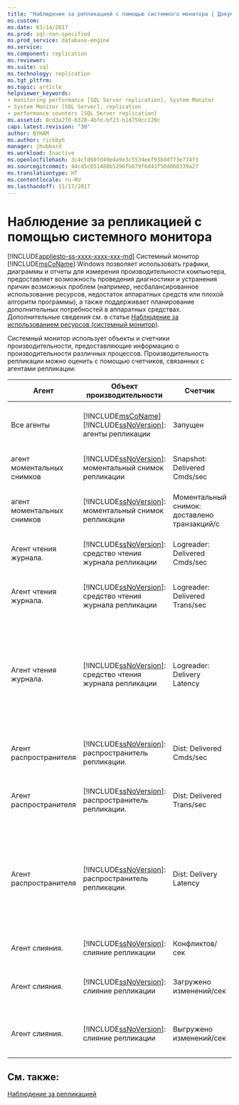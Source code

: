 ```yaml
---
title: "Наблюдение за репликацией с помощью системного монитора | Документация Майкрософт"
ms.custom: 
ms.date: 03/14/2017
ms.prod: sql-non-specified
ms.prod_service: database-engine
ms.service: 
ms.component: replication
ms.reviewer: 
ms.suite: sql
ms.technology: replication
ms.tgt_pltfrm: 
ms.topic: article
helpviewer_keywords:
- monitoring performance [SQL Server replication], System Monitor
- System Monitor [SQL Server], replication
- performance counters [SQL Server replication]
ms.assetid: 8cd3a270-0328-4bfd-bf23-b1d759cc120c
caps.latest.revision: "30"
author: BYHAM
ms.author: rickbyh
manager: jhubbard
ms.workload: Inactive
ms.openlocfilehash: 3c4cfd607d49e4a9e3c5534eef93bdd773e774f3
ms.sourcegitcommit: 44cd5c651488b5296fb679f6d43f50d068339a27
ms.translationtype: HT
ms.contentlocale: ru-RU
ms.lasthandoff: 11/17/2017
---
```

# <a name="monitoring-replication-with-system-monitor"></a>Наблюдение за репликацией с помощью системного монитора
[!INCLUDE[appliesto-ss-xxxx-xxxx-xxx-md](../../../includes/appliesto-ss-xxxx-xxxx-xxx-md.md)] Системный монитор [!INCLUDE[msCoName](../../../includes/msconame-md.md)] Windows позволяет использовать графики, диаграммы и отчеты для измерения производительности компьютера, предоставляет возможность проведения диагностики и устранения причин возможных проблем (например, несбалансированное использование ресурсов, недостаток аппаратных средств или плохой алгоритм программы), а также поддерживает планирование дополнительных потребностей в аппаратных средствах. Дополнительные сведения см. в статье [Наблюдение за использованием ресурсов (системный монитор)](../../../relational-databases/performance-monitor/monitor-resource-usage-system-monitor.md).  
  
 Системный монитор использует объекты и счетчики производительности, предоставляющие информацию о производительности различных процессов. Производительность репликации можно оценить с помощью счетчиков, связанных с агентами репликации:  
  
|Агент|Объект производительности|Счетчик|Описание|  
|-----------|------------------------|-------------|-----------------|  
|Все агенты|[!INCLUDE[msCoName](../../../includes/msconame-md.md)] [!INCLUDE[ssNoVersion](../../../includes/ssnoversion-md.md)]: агенты репликации|Запущен|Число агентов репликации, запущенных в данный момент времени.|  
|агент моментальных снимков|[!INCLUDE[ssNoVersion](../../../includes/ssnoversion-md.md)]: моментальный снимок репликации|Snapshot: Delivered Cmds/sec|Число команд, доставленных распространителю в секунду.|  
|агент моментальных снимков|[!INCLUDE[ssNoVersion](../../../includes/ssnoversion-md.md)]: моментальный снимок репликации|Моментальный снимок: доставлено транзакций/с|Количество транзакций, доставленных распространителю за секунду.|  
|Агент чтения журнала.|[!INCLUDE[ssNoVersion](../../../includes/ssnoversion-md.md)]: средство чтения журнала репликации|Logreader: Delivered Cmds/sec|Число команд, доставленных распространителю в секунду.|  
|Агент чтения журнала.|[!INCLUDE[ssNoVersion](../../../includes/ssnoversion-md.md)]: средство чтения журнала репликации|Logreader: Delivered Trans/sec|Количество транзакций, доставленных распространителю за секунду.|  
|Агент чтения журнала.|[!INCLUDE[ssNoVersion](../../../includes/ssnoversion-md.md)]: средство чтения журнала репликации|Logreader: Delivery Latency|Текущее количество времени, в миллисекундах, прошедшего с момента применения транзакций на издателе до момента доставки транзакций распространителю.|  
|Агент распространителя|[!INCLUDE[ssNoVersion](../../../includes/ssnoversion-md.md)]: распространитель репликации.|Dist: Delivered Cmds/sec|Количество команд, доставленных подписчику за секунду.|  
|Агент распространителя|[!INCLUDE[ssNoVersion](../../../includes/ssnoversion-md.md)]: распространитель репликации.|Dist: Delivered Trans/sec|Количество транзакций, доставленных подписчику за секунду.|  
|Агент распространителя|[!INCLUDE[ssNoVersion](../../../includes/ssnoversion-md.md)]: распространитель репликации.|Dist: Delivery Latency|Текущее количество времени, в миллисекундах, прошедшего с момента доставки транзакций распространителю до момента применения транзакций у подписчика.|  
|Агент слияния.|[!INCLUDE[ssNoVersion](../../../includes/ssnoversion-md.md)]: слияние репликации|Конфликтов/сек|Число конфликтов в секунду во время процесса слияния.|  
|Агент слияния.|[!INCLUDE[ssNoVersion](../../../includes/ssnoversion-md.md)]: слияние репликации|Загружено изменений/сек|Число строк в секунду, реплицированных с издателя на подписчик.|  
|Агент слияния.|[!INCLUDE[ssNoVersion](../../../includes/ssnoversion-md.md)]: слияние репликации|Выгружено изменений/сек|Число строк в секунду, реплицируемых с подписчика на издатель.|  
  
## <a name="see-also"></a>См. также:  
 [Наблюдение за репликацией](../../../relational-databases/replication/monitor/monitoring-replication.md)  
  
  
